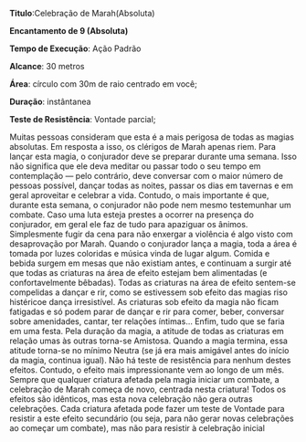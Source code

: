 **Titulo**:Celebração de Marah(Absoluta)

**Encantamento de 9 (Absoluta)**

**Tempo de Execução**: Ação Padrão

**Alcance**: 30 metros

**Área**: círculo com 30m de raio centrado em você;

**Duração**: instântanea

**Teste de Resistência**: Vontade parcial;

Muitas pessoas consideram que esta é a mais perigosa de todas as magias absolutas. Em resposta a isso, os clérigos de Marah apenas riem.
Para lançar esta magia, o conjurador deve se preparar durante uma semana. 
Isso não significa que ele deva meditar ou passar todo o seu tempo em contemplação — pelo contrário, deve conversar com o maior número de pessoas possível, 
dançar todas as noites, passar os dias em tavernas e em geral aproveitar e celebrar a vida. Contudo, o mais importante é que, durante esta semana, o conjurador 
não pode nem mesmo testemunhar um combate. Caso uma luta esteja prestes a 
ocorrer na presença do conjurador, em geral ele faz de tudo para apaziguar os 
ânimos. Simplesmente fugir da cena para não enxergar a violência é algo visto 
com desaprovação por Marah.
Quando o conjurador lança a magia, toda a área é tomada por luzes coloridas e música vinda de lugar algum. 
Comida e bebida surgem em mesas que não existiam antes, e continuam a surgir até que todas as criaturas na área de efeito estejam bem alimentadas (e confortavelmente bêbadas). Todas as criaturas na área de efeito sentem-se compelidas a dançar e rir, como se estivessem sob efeito das magias riso histéricoe dança irresistível. As criaturas sob efeito da magia não ficam fatigadas e só podem parar de dançar e rir para comer, beber, conversar sobre amenidades, cantar, ter relações íntimas... Enfim, tudo que se faria em uma festa. Pela duração da magia, a atitude de todas as criaturas em relação umas às outras torna-se Amistosa. Quando a magia termina, essa atitude torna-se no mínimo Neutra (se já era mais amigável antes do início da 
magia, continua igual). Não há teste de resistência para nenhum destes efeitos.
Contudo, o efeito mais impressionante vem ao longo de um mês. Sempre que qualquer criatura afetada pela magia  iniciar um combate, a celebração de Marah começa de novo, centrada nesta criatura! 
Todos os efeitos são idênticos, mas esta nova celebração não gera outras celebrações. Cada criatura afetada pode fazer um teste de Vontade para resistir a este efeito secundário (ou seja, para não gerar novas celebrações ao começar um combate), mas não para resistir à celebração inicial
